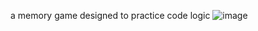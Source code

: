 a memory game designed to practice code logic
![image](https://user-images.githubusercontent.com/82128422/167701388-3a608126-d550-40a5-892a-bd1bfb77eabe.png)
